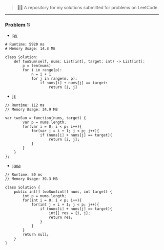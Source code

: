 
> 👨‍💻 A repository for my solutions submitted for problems on LeetCode.

---

### Problem 1:

- [py](1/solution.py)
```
# Runtime: 5920 ms
# Memory Usage: 14.8 MB

class Solution:
    def twoSum(self, nums: List[int], target: int) -> List[int]:
        p = len(nums)
        for i in range(p):
            n = i + 1
            for j in range(n, p):
                if nums[i] + nums[j] == target:
                    return [i, j]

```

- [js](1/solution.js)
```
// Runtime: 112 ms
// Memory Usage: 34.9 MB

var twoSum = function(nums, target) {
        var p = nums.length;
        for(var i = 0; i < p; i++){
            for(var j = i + 1; j < p; j++){
                if (nums[i] + nums[j] == target){
                    return [i, j];
            }
        }
    }
};

```

- [java](1/solution.java)
```
// Runtime: 50 ms
// Memory Usage: 39.3 MB

class Solution {
    public int[] twoSum(int[] nums, int target) {
        int p = nums.length;
        for(int i = 0; i < p; i++){
            for(int j = i + 1; j < p; j++){
                if (nums[i] + nums[j] == target){
                    int[] res = {i, j};
                    return res;
                }
            }
        }
        return null;
    }
}

```

